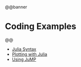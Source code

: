 @@banner
# Coding Examples
@@

* [Julia Syntax](/tutorials/julia-basics/)
* [Plotting with Julia](/tutorials/julia-plots/)
* [Using JuMP](/tutorials/using-JuMP/)

